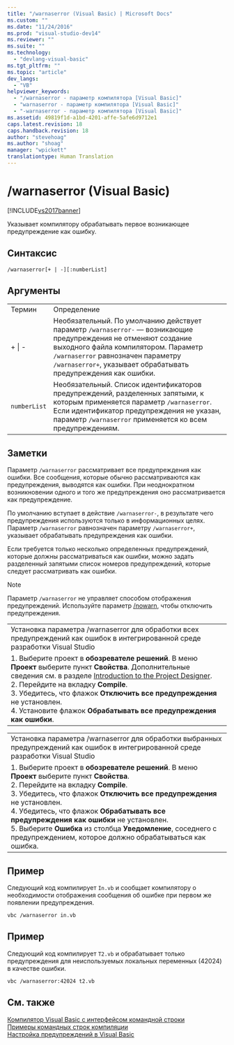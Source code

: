 ```yaml
---
title: "/warnaserror (Visual Basic) | Microsoft Docs"
ms.custom: ""
ms.date: "11/24/2016"
ms.prod: "visual-studio-dev14"
ms.reviewer: ""
ms.suite: ""
ms.technology: 
  - "devlang-visual-basic"
ms.tgt_pltfrm: ""
ms.topic: "article"
dev_langs: 
  - "VB"
helpviewer_keywords: 
  - "/warnaserror - параметр компилятора [Visual Basic]"
  - "warnaserror - параметр компилятора [Visual Basic]"
  - "-warnaserror - параметр компилятора [Visual Basic]"
ms.assetid: 49819f1d-a1bd-4201-affe-5afe6d9712e1
caps.latest.revision: 18
caps.handback.revision: 18
author: "stevehoag"
ms.author: "shoag"
manager: "wpickett"
translationtype: Human Translation
---
```

# /warnaserror (Visual Basic)
[!INCLUDE[vs2017banner](../../../csharp/includes/vs2017banner.md)]

Указывает компилятору обрабатывать первое возникающее предупреждение как ошибку.  
  
## Синтаксис  
  
```  
/warnaserror[+ | -][:numberList]  
```  
  
## Аргументы  
  
|||  
|-|-|  
|Термин|Определение|  
|\+ &#124; \-|Необязательный.  По умолчанию действует параметр `/warnaserror-` — возникающие предупреждения не отменяют создание выходного файла компилятором.  Параметр `/warnaserror` равнозначен параметру `/warnaserror+`, указывает обрабатывать предупреждения как ошибки.|  
|`numberList`|Необязательный.  Список идентификаторов предупреждений, разделенных запятыми, к которым применяется параметр `/warnaserror`.  Если идентификатор предупреждения не указан, параметр `/warnaserror` применяется ко всем предупреждениям.|  
  
## Заметки  
 Параметр `/warnaserror` рассматривает все предупреждения как ошибки.  Все сообщения, которые обычно рассматриваются как предупреждения, выводятся как ошибки.  При неоднократном возникновении одного и того же предупреждения оно рассматривается как предупреждение.  
  
 По умолчанию вступает в действие `/warnaserror-`, в результате чего предупреждения используются только в информационных целях.  Параметр `/warnaserror` равнозначен параметру `/warnaserror+`, указывает обрабатывать предупреждения как ошибки.  
  
 Если требуется только несколько определенных предупреждений, которые должны рассматриваться как ошибки, можно задать разделенный запятыми список номеров предупреждений, которые следует рассматривать как ошибки.  
  
> [!NOTE]
>  Параметр `/warnaserror` не управляет способом отображения предупреждений.  Используйте параметр [\/nowarn](../../../visual-basic/reference/command-line-compiler/nowarn.md), чтобы отключить предупреждения.  
  
||  
|-|  
|Установка параметра \/warnaserror для обработки всех предупреждений как ошибок в интегрированной среде разработки Visual Studio|  
|1.  Выберите проект в **обозревателе решений**.  В меню **Проект** выберите пункт **Свойства**.  Дополнительные сведения см. в разделе [Introduction to the Project Designer](http://msdn.microsoft.com/ru-ru/898dd854-c98d-430c-ba1b-a913ce3c73d7).<br />2.  Перейдите на вкладку **Compile**.<br />3.  Убедитесь, что флажок **Отключить все предупреждения** не установлен.<br />4.  Установите флажок **Обрабатывать все предупреждения как ошибки**.|  
  
||  
|-|  
|Установка параметра \/warnaserror для обработки выбранных предупреждений как ошибок в интегрированной среде разработки Visual Studio|  
|1.  Выберите проект в **обозревателе решений**.  В меню **Проект** выберите пункт **Свойства**.<br />2.  Перейдите на вкладку **Compile**.<br />3.  Убедитесь, что флажок **Отключить все предупреждения** не установлен.<br />4.  Убедитесь, что флажок **Обрабатывать все предупреждения как ошибки** не установлен.<br />5.  Выберите **Ошибка** из столбца **Уведомление**, соседнего с предупреждением, которое должно обрабатываться как ошибка.|  
  
## Пример  
 Следующий код компилирует `In.vb` и сообщает компилятору о необходимости отображения сообщения об ошибке при первом же появлении предупреждения.  
  
```  
vbc /warnaserror in.vb  
```  
  
## Пример  
 Следующий код компилирует `T2.vb` и обрабатывает только предупреждения для неиспользуемых локальных переменных \(42024\) в качестве ошибки.  
  
```  
vbc /warnaserror:42024 t2.vb  
```  
  
## См. также  
 [Компилятор Visual Basic с интерфейсом командной строки](../../../visual-basic/reference/command-line-compiler/index.md)   
 [Примеры командных строк компиляции](../../../visual-basic/reference/command-line-compiler/sample-compilation-command-lines.md)   
 [Настройка предупреждений в Visual Basic](/visual-studio/ide/configuring-warnings-in-visual-basic)
